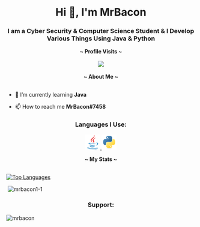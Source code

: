 <h1 align="center">Hi 👋, I'm MrBacon</h1>
<h3 align="center">I am a Cyber Security & Computer Science Student & I Develop Various Things Using Java & Python</h3>

<p align="center">
  <b>~ Profile Visits ~</b><br><br>
  <img src="https://profile-counter.glitch.me/MrBacon/count.svg" />
</p>
<p align="center">
  <b>~ About Me ~</b><br><br>
</p>

   - 🌱 I’m currently learning **Java**

   - 📫 How to reach me **MrBacon#7458**


<h3 align="center">Languages I Use: </h3>
<p align="center"> <a href="https://www.java.com" target="_blank" rel="noreferrer"> <img src="https://raw.githubusercontent.com/devicons/devicon/master/icons/java/java-original.svg" alt="java" width="40" height="40"/> </a> <a href="https://www.python.org" target="_blank" rel="noreferrer"> <img src="https://raw.githubusercontent.com/devicons/devicon/master/icons/python/python-original.svg" alt="python" width="40" height="40"/> </a> </p>

<p align="center">
  <b>~ My Stats ~</b><br><br>
</p>

[![Top Languages](https://github-readme-stats.vercel.app/api/top-langs/?username=mrbacon1-1&layout=compact&theme=dark)](https://github.com/MrBacon1-1)

<p>&nbsp;<img align="center" src="https://github-readme-stats.vercel.app/api?username=mrbacon1-1&show_icons=true&theme=dark&locale=en" alt="mrbacon1-1" /></p>

<h3 align="center">Support:</h3>
<p><a href="https://ko-fi.com/mrbacon"> <img align="left" src="https://cdn.ko-fi.com/cdn/kofi3.png?v=3" height="50" width="210" alt="mrbacon" /></a></p><br><br>

